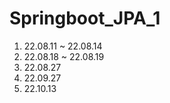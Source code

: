 # Springboot_JPA_1


1. 22.08.11 ~ 22.08.14
2. 22.08.18 ~ 22.08.19
3. 22.08.27
4. 22.09.27
5. 22.10.13
